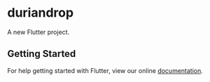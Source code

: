# duriandrop

A new Flutter project.

## Getting Started

For help getting started with Flutter, view our online
[documentation](https://flutter.io/).
